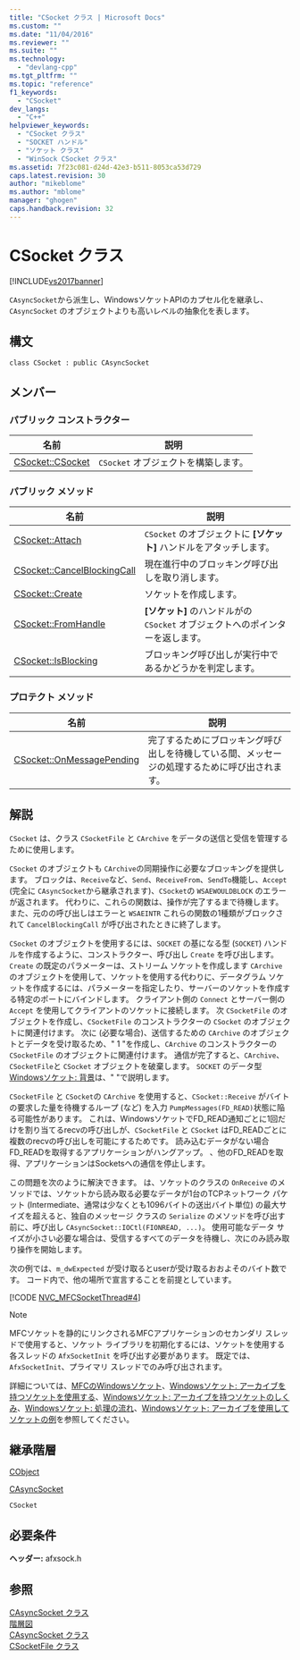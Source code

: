 ```yaml
---
title: "CSocket クラス | Microsoft Docs"
ms.custom: ""
ms.date: "11/04/2016"
ms.reviewer: ""
ms.suite: ""
ms.technology: 
  - "devlang-cpp"
ms.tgt_pltfrm: ""
ms.topic: "reference"
f1_keywords: 
  - "CSocket"
dev_langs: 
  - "C++"
helpviewer_keywords: 
  - "CSocket クラス"
  - "SOCKET ハンドル"
  - "ソケット クラス"
  - "WinSock CSocket クラス"
ms.assetid: 7f23c081-d24d-42e3-b511-8053ca53d729
caps.latest.revision: 30
author: "mikeblome"
ms.author: "mblome"
manager: "ghogen"
caps.handback.revision: 32
---
```

# CSocket クラス
[!INCLUDE[vs2017banner](../../assembler/inline/includes/vs2017banner.md)]

`CAsyncSocket`から派生し、WindowsソケットAPIのカプセル化を継承し、`CAsyncSocket` のオブジェクトよりも高いレベルの抽象化を表します。  
  
## 構文  
  
```  
class CSocket : public CAsyncSocket  
```  
  
## メンバー  
  
### パブリック コンストラクター  
  
|名前|説明|  
|--------|--------|  
|[CSocket::CSocket](../Topic/CSocket::CSocket.md)|`CSocket` オブジェクトを構築します。|  
  
### パブリック メソッド  
  
|名前|説明|  
|--------|--------|  
|[CSocket::Attach](../Topic/CSocket::Attach.md)|`CSocket` のオブジェクトに **\[ソケット\]** ハンドルをアタッチします。|  
|[CSocket::CancelBlockingCall](../Topic/CSocket::CancelBlockingCall.md)|現在進行中のブロッキング呼び出しを取り消します。|  
|[CSocket::Create](../Topic/CSocket::Create.md)|ソケットを作成します。|  
|[CSocket::FromHandle](../Topic/CSocket::FromHandle.md)|**\[ソケット\]** のハンドルがの `CSocket` オブジェクトへのポインターを返します。|  
|[CSocket::IsBlocking](../Topic/CSocket::IsBlocking.md)|ブロッキング呼び出しが実行中であるかどうかを判定します。|  
  
### プロテクト メソッド  
  
|名前|説明|  
|--------|--------|  
|[CSocket::OnMessagePending](../Topic/CSocket::OnMessagePending.md)|完了するためにブロッキング呼び出しを待機している間、メッセージの処理するために呼び出されます。|  
  
## 解説  
 `CSocket` は、クラス `CSocketFile` と `CArchive` をデータの送信と受信を管理するために使用します。  
  
 `CSocket` のオブジェクトも `CArchive`の同期操作に必要なブロッキングを提供します。  ブロックは、`Receive`など、`Send`、`ReceiveFrom`、`SendTo`機能し、`Accept` \(完全に `CAsyncSocket`から継承されます\)、`CSocket`の `WSAEWOULDBLOCK` のエラーが返されます。  代わりに、これらの関数は、操作が完了するまで待機します。  また、元のの呼び出しはエラーと `WSAEINTR` これらの関数の1種類がブロックされて `CancelBlockingCall` が呼び出されたときに終了します。  
  
 `CSocket` のオブジェクトを使用するには、`SOCKET` の基になる型 \(`SOCKET`\) ハンドルを作成するように、コンストラクター、呼び出し `Create` を呼び出します。  `Create` の既定のパラメーターは、ストリーム ソケットを作成します `CArchive` のオブジェクトを使用して、ソケットを使用する代わりに、データグラム ソケットを作成するには、パラメーターを指定したり、サーバーのソケットを作成する特定のポートにバインドします。  クライアント側の `Connect` とサーバー側の `Accept` を使用してクライアントのソケットに接続します。  次 `CSocketFile` のオブジェクトを作成し、`CSocketFile` のコンストラクターの `CSocket` のオブジェクトに関連付けます。  次に \(必要な場合\)、送信するための `CArchive` のオブジェクトとデータを受け取るため、" 1 "を作成し、`CArchive` のコンストラクターの `CSocketFile` のオブジェクトに関連付けます。  通信が完了すると、`CArchive`、`CSocketFile`と `CSocket` オブジェクトを破棄します。  `SOCKET` のデータ型 [Windowsソケット: 背景](../../mfc/windows-sockets-background.md)は、" "で説明します。  
  
 `CSocketFile` と `CSocket`の `CArchive` を使用すると、`CSocket::Receive` がバイトの要求した量を待機するループ \(など\) を入力 `PumpMessages(FD_READ)`状態に陥る可能性があります。  これは、WindowsソケットでFD\_READ通知ごとに1回だけを割り当てるrecvの呼び出しが、`CSocketFile` と `CSocket` はFD\_READごとに複数のrecvの呼び出しを可能にするためです。  読み込むデータがない場合FD\_READを取得するアプリケーションがハングアップ。  、他のFD\_READを取得、アプリケーションはSocketsへの通信を停止します。  
  
 この問題を次のように解決できます。  は、ソケットのクラスの `OnReceive` のメソッドでは、ソケットから読み取る必要なデータが1台のTCPネットワーク パケット \(Intermediate、通常は少なくとも1096バイトの送出バイト単位\) の最大サイズを超えると、独自のメッセージ クラスの `Serialize` のメソッドを呼び出す前に、呼び出し `CAsyncSocket::IOCtl(FIONREAD, ...)`。  使用可能なデータ サイズが小さい必要な場合は、受信するすべてのデータを待機し、次にのみ読み取り操作を開始します。  
  
 次の例では、`m_dwExpected` が受け取るとuserが受け取るおおよそのバイト数です。  コード内で、他の場所で宣言することを前提としています。  
  
 [!CODE [NVC_MFCSocketThread#4](../CodeSnippet/VS_Snippets_Cpp/NVC_MFCSocketThread#4)]  
  
> [!NOTE]
>  MFCソケットを静的にリンクされるMFCアプリケーションのセカンダリ スレッドで使用すると、ソケット ライブラリを初期化するには、ソケットを使用する各スレッドの `AfxSocketInit` を呼び出す必要があります。  既定では、`AfxSocketInit`、プライマリ スレッドでのみ呼び出されます。  
  
 詳細については、[MFCのWindowsソケット](../../mfc/windows-sockets-in-mfc.md)、[Windowsソケット: アーカイブを持つソケットを使用する](../../mfc/windows-sockets-using-sockets-with-archives.md)、[Windowsソケット: アーカイブを持つソケットのしくみ](../../mfc/windows-sockets-how-sockets-with-archives-work.md)、[Windowsソケット: 処理の流れ](../Topic/Windows%20Sockets:%20Sequence%20of%20Operations.md)、[Windowsソケット: アーカイブを使用してソケットの例](../../mfc/windows-sockets-example-of-sockets-using-archives.md)を参照してください。  
  
## 継承階層  
 [CObject](../Topic/CObject%20Class.md)  
  
 [CAsyncSocket](../Topic/CAsyncSocket%20Class.md)  
  
 `CSocket`  
  
## 必要条件  
 **ヘッダー:** afxsock.h  
  
## 参照  
 [CAsyncSocket クラス](../Topic/CAsyncSocket%20Class.md)   
 [階層図](../../mfc/hierarchy-chart.md)   
 [CAsyncSocket クラス](../Topic/CAsyncSocket%20Class.md)   
 [CSocketFile クラス](../Topic/CSocketFile%20Class.md)